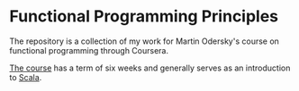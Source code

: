 # Functional Programming Principles

The repository is a collection of my work for Martin Odersky's course
on functional programming through Coursera.

[The course](https://www.coursera.org/learn/progfun1) has a term of six
weeks and generally serves as an introduction to [Scala](https://www.scala-lang.org/).
